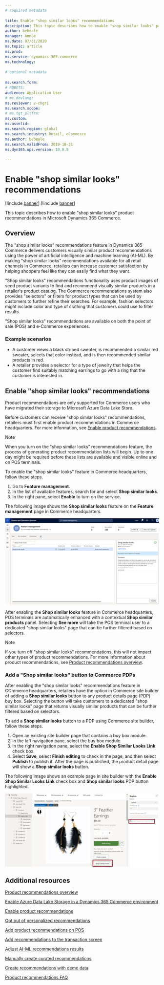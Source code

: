 ```yaml
---
# required metadata

title: Enable "shop similar looks" recommendations
description: This topic describes how to enable "shop similar looks" product recommendations in Microsoft Dynamics 365 Commerce. 
author: bebeale
manager: AnnBe
ms.date: 07/31/2020
ms.topic: article
ms.prod: 
ms.service: dynamics-365-commerce
ms.technology: 

# optional metadata

ms.search.form: 
# ROBOTS: 
audience: Application User
# ms.devlang: 
ms.reviewer: v-chgri
ms.search.scope: 
# ms.tgt_pltfrm: 
ms.custom: 
ms.assetid: 
ms.search.region: global
ms.search.industry: Retail, eCommerce
ms.author: bebeale
ms.search.validFrom: 2019-10-31
ms.dyn365.ops.version: 10.0.5

---
```


# Enable "shop similar looks" recommendations

[!include [banner](includes/banner.md)]
[!include [banner](includes/preview-banner.md)]

This topic describes how to enable "shop similar looks" product recommendations in Microsoft Dynamics 365 Commerce.

## Overview

The "shop similar looks" recommendations feature in Dynamics 365 Commerce delivers customers visually similar product recommendations using the power of artificial intelligence and machine learning (AI-ML). By making "shop similar looks" recommendations available for all retail channels in Commerce, retailers can increase customer satisfaction by helping shoppers feel like they can easily find what they want. 

"Shop similar looks" recommendations functionality uses product images of seed product variants to find and recommend visually similar products in a retailer's product catalog. The Commerce recommendations system also provides "selectors" or filters for product types that can be used by customers to further refine their searches. For example, fashion selectors might include color and type of clothing that customers could use to filter results.

"Shop similar looks" recommendations are available on both the point of sale (POS) and e-Commerce experiences.

### Example scenarios

- A customer views a black striped sweater, is recommended a similar red sweater, selects that color instead, and is then recommended similar products in red. 
- A retailer provides a selector for a type of jewelry that helps the customer find suitably matching earrings to go with a ring that the customer is interested in. 

## Enable "shop similar looks" recommendations

Product recommendations are only supported for Commerce users who have migrated their storage to Microsoft Azure Data Lake Store. 

Before customers can receive "shop similar looks" recommendations, retailers must first enable product recommendations in Commerce headquarters. For more information, see [Enable product recommendations](enable-product-recommendations.md).

> [!NOTE]
> When you turn on the "shop similar looks" recommendations feature, the process of generating product recommendation lists will begin. Up to one day might be required before these lists are available and visible online and on POS terminals.

To enable the "shop similar looks" feature in Commerce headquarters, follow these steps.

1. Go to **Feature management**.
1. In the list of available features, search for and select **Shop similar looks**.
1. In the right pane, select **Enable** to turn on the service.

The following image shows the **Shop similar looks** feature on the **Feature management** page in Commerce headquarters. 

![The **Shop similar looks** feature on the **Feature management** page in Commerce headquarters](./media/enableshopsimilarlooks.png)

After enabling the **Shop similar looks** feature in Commerce headquarters, POS terminals are automatically enhanced with a contextual **Shop similar products** panel. Selecting **See more** will take the POS terminal user to a dedicated "shop similar looks" page that can be further filtered based on selectors. 

> [!NOTE]
> If you turn off "shop similar looks" recommendations, this will not impact other types of product recommendations. For more information about product recommendations, see [Product recommendations overview](product-recommendations.md).

### Add a "Shop similar looks" button to Commerce PDPs

After enabling the "shop similar looks" recommendations feature in COmmerce headquarters, retailers have the option in Commerce site builder of adding a **Shop similar looks** button to any product details page (PDP) buy box. Selecting the button will take customers to a dedicated "shop similar looks" page that returns visually similar products that can be further filtered based on selectors.

To add a **Shop similar looks** button to a PDP using Commerce site builder, follow these steps.

1. Open an existing site builder page that contains a buy box module.
1. In the left navigation pane, select the buy box module.
1. In the right navigation pane, select the **Enable Shop Similar Looks Link** check box. 
1. Select **Save**, select **Finish editing** to check in the page, and then select **Publish** to publish it. After the page is published, the product detail page will show a **Shop similar looks** button.

The following image shows an example page in site builder with the **Enable Shop Similar Looks Link** check box and **Shop similar looks** PDP button highlighted. 

![Example page in site builder with the **Enable Shop Similar Looks Link** check box and **Shop similar looks** PDP button highlighted](./media/SSLecomtooling.png)

## Additional resources

[Product recommendations overview](product-recommendations.md)

[Enable Azure Data Lake Storage in a Dynamics 365 Commerce environment](enable-adls-environment.md)

[Enable product recommendations](enable-product-recommendations.md)

[Opt out of personalized recommendations](personalization-gdpr.md)

[Add product recommendations on POS](product.md)

[Add recommendations to the transaction screen](add-recommendations-control-pos-screen.md)

[Adjust AI-ML recommendations results](modify-product-recommendation-results.md)

[Manually create curated recommendations](create-editorial-recommendation-lists.md)

[Create recommendations with demo data](product-recommendations-demo-data.md)

[Product recommendations FAQ](faq-recommendations.md)
